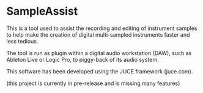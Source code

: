 # SampleAssist

This is a tool used to assist the recording and editing of instrument samples to help make the creation of digital multi-sampled instruments faster and less tedious. 

The tool is run as plugin within a digital audio workstation (DAW), such as Ableton Live or Logic Pro, to piggy-back of its audio system.

This software has been developed using the JUCE framework (juce.com).


(this project is currently in pre-release and is missing many features)
